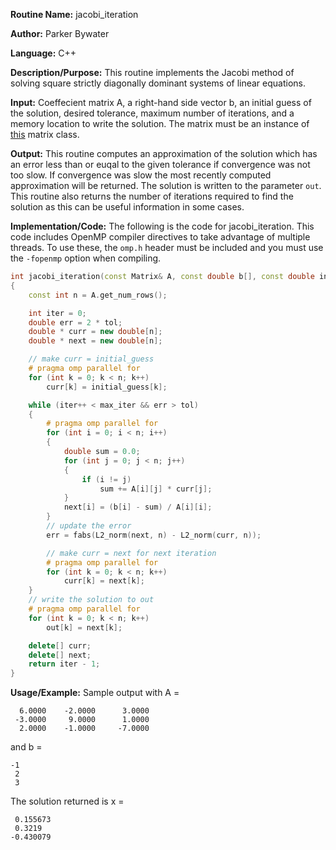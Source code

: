**Routine Name:** jacobi_iteration 

**Author:** Parker Bywater

**Language:** C++

**Description/Purpose:** This routine implements the Jacobi method of solving square strictly diagonally dominant systems of linear equations.  

**Input:** Coeffecient matrix A, a right-hand side vector b, an initial guess of the solution, desired tolerance, maximum number of iterations, and a memory location to write the solution. The matrix must be an instance of [this](../src/Matrix.cpp) matrix class.
 
**Output:** This routine computes an approximation of the solution which has an error less than or euqal to the given
tolerance if convergence was not too slow. If convergence was slow the most recently computed approximation will be returned. The solution is written to the parameter `out`. This routine also returns the number of iterations required to find the solution as this can be useful information in some cases. 

**Implementation/Code:** The following is the code for jacobi_iteration. This code includes OpenMP compiler directives to take advantage of multiple threads. To use these, the `omp.h` header
must be included and you must use the `-fopenmp` option when compiling.   
   
```C++ 
int jacobi_iteration(const Matrix& A, const double b[], const double initial_guess[], const double tol, const int max_iter, double out[]) 
{
    const int n = A.get_num_rows();

    int iter = 0;
    double err = 2 * tol;
    double * curr = new double[n];
    double * next = new double[n];

    // make curr = initial_guess
    # pragma omp parallel for
    for (int k = 0; k < n; k++)
        curr[k] = initial_guess[k];

    while (iter++ < max_iter && err > tol) 
    {
        # pragma omp parallel for
        for (int i = 0; i < n; i++) 
        {
            double sum = 0.0;
            for (int j = 0; j < n; j++) 
            {
                if (i != j)
                    sum += A[i][j] * curr[j];
            }
            next[i] = (b[i] - sum) / A[i][i];
        }
        // update the error
        err = fabs(L2_norm(next, n) - L2_norm(curr, n));

        // make curr = next for next iteration
        # pragma omp parallel for
        for (int k = 0; k < n; k++)
            curr[k] = next[k];
    }
    // write the solution to out
    # pragma omp parallel for
    for (int k = 0; k < n; k++)
        out[k] = next[k];

    delete[] curr;
    delete[] next; 
    return iter - 1;
}
```

**Usage/Example:** Sample output with A =  

      6.0000    -2.0000      3.0000
     -3.0000     9.0000      1.0000
      2.0000    -1.0000     -7.0000

and b =

    -1
     2
     3

The solution returned is x =
 
     0.155673
     0.3219
    -0.430079


